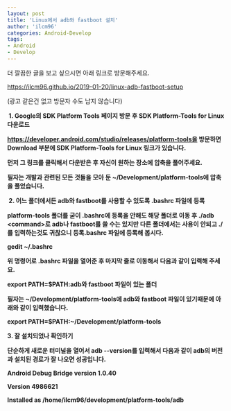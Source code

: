 ```yaml
---
layout: post
title: 'Linux에서 adb와 fastboot 설치'
author: 'ilcm96'
categories: Android-Develop
tags:
- Android
- Develop
---
```



<script> location.href='https://cafe.naver.com/develoid/845274' ; </script>

<p>더 깔끔한 글을 보고 싶으시면 아래 링크로 방문해주세요.</p><a href="https://ilcm96.github.io/2019-01-20/linux-adb-fastboot-setup">https://ilcm96.github.io/2019-01-20/linux-adb-fastboot-setup</a><p>(광고 같은건 없고 방문자 수도 남지 않습니다)<b><p><p><b></p></p><p>&nbsp;1. Google의 SDK Platform Tools 페이지 방문 후 SDK Platform-Tools for Linux 다운로드</p><p><a href="https://developer.android.com/studio/releases/platform-tools을">https://developer.android.com/studio/releases/platform-tools을</a> 방문하면 Download 부분에 SDK Platform-Tools for Linux 링크가 있습니다.</p><p>먼저 그 링크를 클릭해서 다운받은 후 자신이 원하는 장소에 압축을 풀어주세요.</p><p>필자는 개발과 관련된 모든 것들을 모아 둔 ~/Development/platform-tools에 압축을 풀었습니다.</p><p><b></p><p>&nbsp;2. 어느 폴더에서든 adb와 fastboot를 사용할 수 있도록 .bashrc 파일에 등록</p><p><p>platform-tools 폴더를 굳이 .bashrc에 등록을 안해도 해당 폴더로 이동 후 ./adb &lt;command&gt;로 adb나 fastboot를 쓸 수는 있지만 다른 폴더에서는 사용이 안되고 ./를 입력하는것도 귀찮으니 등록.bashrc 파일에 등록해 봅시다.</p><p><b></p><p>gedit ~/.bashrc</p></p><p><b></p><p>위 명령어로 .bashrc 파일을 열어준 후 마지막 줄로 이동해서 다음과 같이 입력해 주세요.</p><p>export PATH=$PATH:adb와 fastboot 파일이 있는 폴더</p><p><b></p><p>필자는 ~/Development/platform-tools에 adb와 fastboot 파일이 있기때문에 아래와 같이 입력했습니다.</p><p>export PATH=$PATH:~/Development/platform-tools</p><p><b></p><p>3. 잘 설치되었나 확인하기</p><p>단순하게 새로운 터미널을 열어서 adb --version를 입력해서 다음과 같이 adb의 버전과 설치된 경로가 잘 나오면 성공입니다.</p><p><b></p><p>Android Debug Bridge version 1.0.40</p><p><p>Version 4986621</p><p>Installed as /home/ilcm96/development/platform-tools/adb</p></p></p>
